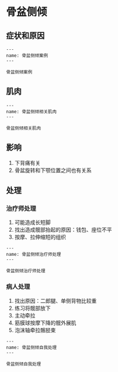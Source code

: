 # 骨盆侧倾

## 症状和原因

```{figure} /_static/img/2022-02-02-20-02-28.png
---
name: 骨盆侧倾案例
---

骨盆侧倾案例
```

## 肌肉

```{figure} /_static/img/2022-02-02-20-02-54.png
---
name: 骨盆侧倾相关肌肉
---

骨盆侧倾相关肌肉
```

## 影响

1. 下背痛有关
2. 骨盆旋转和下颚位置之间也有关系

## 处理

### 治疗师处理

1. 可能造成长短脚
2. 找出造成髋部抬起的原因：钱包、座位不平
3. 按摩、拉伸缩短的组织

```{figure} /_static/img/2022-02-02-20-06-03.png
---
name: 骨盆侧倾治疗师处理
---

骨盆侧倾治疗师处理
```

### 病人处理

1. 找出原因：二郎腿、单侧背物比较重
2. 练习将髋部放下
3. 主动牵拉
4. 筋膜球按摩下降的髋外展肌
5. 泡沫轴牵拉髂胫束

```{figure} /_static/img/2022-02-02-20-07-48.png
---
name: 骨盆侧倾自我处理
---

骨盆侧倾自我处理
```